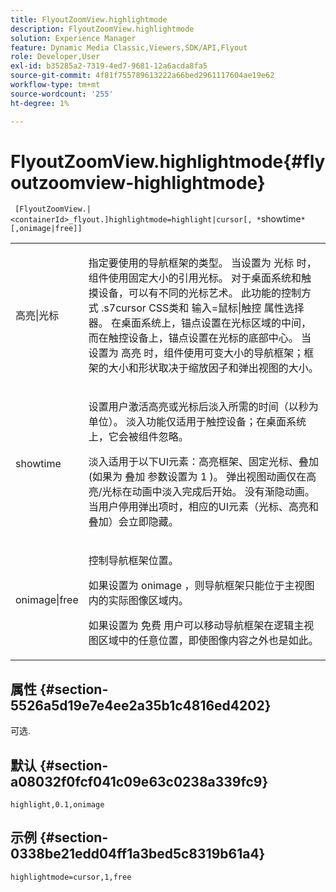```yaml
---
title: FlyoutZoomView.highlightmode
description: FlyoutZoomView.highlightmode
solution: Experience Manager
feature: Dynamic Media Classic,Viewers,SDK/API,Flyout
role: Developer,User
exl-id: b35285a2-7319-4ed7-9681-12a6acda8fa5
source-git-commit: 4f81f755789613222a66bed2961117604ae19e62
workflow-type: tm+mt
source-wordcount: '255'
ht-degree: 1%

---
```


# FlyoutZoomView.highlightmode{#flyoutzoomview-highlightmode}

` [FlyoutZoomView.|<containerId>_flyout.]highlightmode=highlight|cursor[, *`showtime`*[,onimage|free]]`

<table id="table_C6F4C663099F40698874731590A22924"> 
 <tbody> 
  <tr> 
   <td colname="col1"> <p> <span class="codeph"> 高亮|光标 </span> </p> </td> 
   <td colname="col2"> <p> 指定要使用的导航框架的类型。 当设置为 <span class="codeph"> 光标 </span>时，组件使用固定大小的引用光标。 对于桌面系统和触摸设备，可以有不同的光标艺术。 此功能的控制方式 <span class="codeph"> .s7cursor </span> CSS类和 <span class="codeph"> 输入=鼠标|触控 </span> 属性选择器。 在桌面系统上，锚点设置在光标区域的中间，而在触控设备上，锚点设置在光标的底部中心。 当设置为 <span class="codeph"> 高亮 </span>时，组件使用可变大小的导航框架；框架的大小和形状取决于缩放因子和弹出视图的大小。 </p> </td> 
  </tr> 
  <tr> 
   <td colname="col1"> <p> <span class="codeph"> <span class="varname"> showtime </span> </span> </p> </td> 
   <td colname="col2"> <p> 设置用户激活高亮或光标后淡入所需的时间（以秒为单位）。 淡入功能仅适用于触控设备；在桌面系统上，它会被组件忽略。 </p> <p>淡入适用于以下UI元素：高亮框架、固定光标、叠加(如果为 <span class="codeph"> 叠加 </span> 参数设置为 <span class="codeph"> 1 </span>)。 弹出视图动画仅在高亮/光标在动画中淡入完成后开始。 没有渐隐动画。 当用户停用弹出项时，相应的UI元素（光标、高亮和叠加）会立即隐藏。 </p> </td> 
  </tr> 
  <tr> 
   <td colname="col1"> <p> <span class="codeph"> onimage|free </span> </p> </td> 
   <td colname="col2"> <p> 控制导航框架位置。 </p> <p>如果设置为 <span class="codeph"> onimage </span>，则导航框架只能位于主视图内的实际图像区域内。 </p> <p>如果设置为 <span class="codeph"> 免费 </span> 用户可以移动导航框架在逻辑主视图区域中的任意位置，即使图像内容之外也是如此。 </p> </td> 
  </tr> 
 </tbody> 
</table>

## 属性 {#section-5526a5d19e7e4ee2a35b1c4816ed4202}

可选.

## 默认 {#section-a08032f0fcf041c09e63c0238a339fc9}

`highlight,0.1,onimage`

## 示例 {#section-0338be21edd04ff1a3bed5c8319b61a4}

`highlightmode=cursor,1,free`

